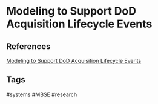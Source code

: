# Modeling to Support DoD Acquisition Lifecycle Events

## References
[Modeling to Support DoD Acquisition Lifecycle Events](https://apps.dtic.mil/sti/pdfs/AD1168439.pdf)  

## Tags
#systems #MBSE #research

